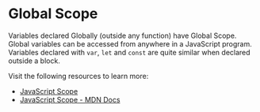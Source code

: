 # Global Scope

Variables declared Globally (outside any function) have Global Scope. Global variables can be accessed from anywhere in a JavaScript program. Variables declared with `var`, `let` and `const` are quite similar when declared outside a block.

Visit the following resources to learn more:

- [JavaScript Scope](https://www.w3schools.com/js/js_scope.asp)
- [JavaScript Scope - MDN Docs](https://developer.mozilla.org/en-US/docs/Glossary/Scope)
